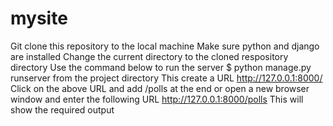 # mysite
 
Git clone this repository to the local machine
Make sure python and django are installed
Change the current directory to the cloned respository directory
Use the command below to run the server
$ python manage.py runserver from the project directory
This create a URL http://127.0.0.1:8000/
Click on the above URL and add /polls at the end or open a new browser window and enter the following URL
http://127.0.0.1:8000/polls
This will show the required output


